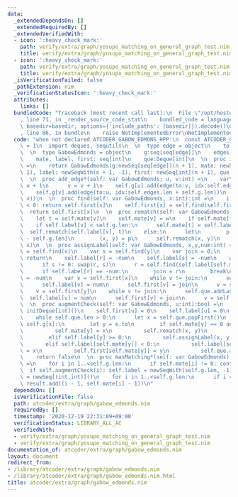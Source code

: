 ```yaml
---
data:
  _extendedDependsOn: []
  _extendedRequiredBy: []
  _extendedVerifiedWith:
  - icon: ':heavy_check_mark:'
    path: verify/extra/graph/yosupo_matching_on_general_graph_test.nim
    title: verify/extra/graph/yosupo_matching_on_general_graph_test.nim
  - icon: ':heavy_check_mark:'
    path: verify/extra/graph/yosupo_matching_on_general_graph_test.nim
    title: verify/extra/graph/yosupo_matching_on_general_graph_test.nim
  _isVerificationFailed: false
  _pathExtension: nim
  _verificationStatusIcon: ':heavy_check_mark:'
  attributes:
    links: []
  bundledCode: "Traceback (most recent call last):\n  File \"/opt/hostedtoolcache/Python/3.10.6/x64/lib/python3.10/site-packages/onlinejudge_verify/documentation/build.py\"\
    , line 71, in _render_source_code_stat\n    bundled_code = language.bundle(stat.path,\
    \ basedir=basedir, options={'include_paths': [basedir]}).decode()\n  File \"/opt/hostedtoolcache/Python/3.10.6/x64/lib/python3.10/site-packages/onlinejudge_verify/languages/nim.py\"\
    , line 86, in bundle\n    raise NotImplementedError\nNotImplementedError\n"
  code: "when not declared ATCODER_GABOW_EDMONS_HPP:\n  const ATCODER_GABOW_EDMONS_HPP*\
    \ = 1\n  import deques, sequtils\n  \n  type edge = object\n    to, idx:int\n\
    \  \n  type GabowEdmonds = object\n    g:seq[seq[edge]]\n    edges:seq[(int,int)]\n\
    \    mate, label, first: seq[int]\n    que:Deque[int]\n  \n  proc initGabowEdmonds*(n:int):GabowEdmonds\
    \ =\n    return GabowEdmonds(g:newSeq[seq[edge]](n + 1), mate: newSeq[int](n +\
    \ 1), label: newSeqWith(n + 1, -1), first: newSeq[int](n + 1), que:initDeque[int]())\n\
    \  \n  proc add_edge*(self: var GabowEdmonds; u, v:int) =\n    var\n      u =\
    \ u + 1\n      v = v + 1\n    self.g[u].add(edge(to:v, idx:self.edges.len + self.g.len))\n\
    \    self.g[v].add(edge(to:u, idx:self.edges.len + self.g.len))\n    self.edges.add((u,\
    \ v))\n  \n  proc find(self: var GabowEdmonds, x:int):int =\n    if self.label[self.first[x]]\
    \ < 0: return self.first[x]\n    self.first[x] = self.find(self.first[x])\n  \
    \  return self.first[x]\n  \n  proc rematch(self: var GabowEdmonds, v,w:int) =\n\
    \    let t = self.mate[v]\n    self.mate[v] = w\n    if self.mate[t] != v: return\n\
    \    if self.label[v] < self.g.len:\n      self.mate[t] = self.label[v]\n    \
    \  self.rematch(self.label[v], t)\n    else:\n      let\n        p = self.edges[self.label[v]\
    \ - self.g.len]\n        (x, y) = p\n      self.rematch(x, y)\n      self.rematch(y,\
    \ x)\n  \n  proc assignLabel(self: var GabowEdmonds, x,y,num:int) =\n    var r\
    \ = self.find(x)\n    var s = self.find(y)\n    var join = 0;\n    if r == s:\
    \ return\n    self.label[r] = -num\n    self.label[s] = -num\n    while true:\n\
    \      if s != 0: swap(r, s)\n      r = self.find(self.label[self.mate[r]])\n\
    \      if self.label[r] == -num:\n        join = r\n        break\n      self.label[r]\
    \ = -num\n    var v = self.first[x]\n    while v != join:\n      self.que.addLast(v)\n\
    \      self.label[v] = num\n      self.first[v] = join\n      v = self.first[self.label[self.mate[v]]]\n\
    \    v = self.first[y]\n    while v != join:\n      self.que.addLast(v)\n    \
    \  self.label[v] = num\n      self.first[v] = join\n      v = self.first[self.label[self.mate[v]]]\n\
    \  \n  proc augmentCheck(self: var GabowEdmonds, u:int):bool =\n    self.que =\
    \ initDeque[int]()\n    self.first[u] = 0\n    self.label[u] = 0\n    self.que.addLast(u)\n\
    \    while self.que.len > 0:\n      let x = self.que.popFirst()\n      for e in\
    \ self.g[x]:\n        let y = e.to\n        if self.mate[y] == 0 and y != u:\n\
    \          self.mate[y] = x\n          self.rematch(x, y)\n          return true\n\
    \        elif self.label[y] >= 0:\n          self.assignLabel(x, y, e.idx)\n \
    \       elif self.label[self.mate[y]] < 0:\n          self.label[self.mate[y]]\
    \ = x\n          self.first[self.mate[y]] = y\n          self.que.addLast(self.mate[y])\n\
    \    return false\n  \n  proc maxMatching*(self: var GabowEdmonds):seq[(int,int)]\
    \ =\n    for i in 1..<self.g.len:\n      if self.mate[i] != 0: continue\n    \
    \  if self.augmentCheck(i): self.label = newSeqWith(self.g.len, -1)\n    result\
    \ = newSeq[(int,int)]()\n    for i in 1..<self.g.len:\n      if i < self.mate[i]:\
    \ result.add((i - 1, self.mate[i] - 1))\n"
  dependsOn: []
  isVerificationFile: false
  path: atcoder/extra/graph/gabow_edmonds.nim
  requiredBy: []
  timestamp: '2020-12-19 22:31:09+09:00'
  verificationStatus: LIBRARY_ALL_AC
  verifiedWith:
  - verify/extra/graph/yosupo_matching_on_general_graph_test.nim
  - verify/extra/graph/yosupo_matching_on_general_graph_test.nim
documentation_of: atcoder/extra/graph/gabow_edmonds.nim
layout: document
redirect_from:
- /library/atcoder/extra/graph/gabow_edmonds.nim
- /library/atcoder/extra/graph/gabow_edmonds.nim.html
title: atcoder/extra/graph/gabow_edmonds.nim
---
```


